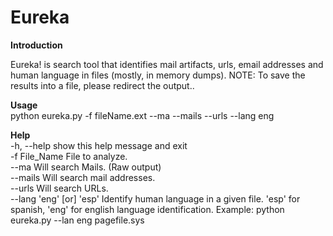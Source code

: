 # Eureka

<b>Introduction</b>

Eureka! is search tool that identifies mail artifacts, urls, email addresses and human language in files (mostly, in memory dumps). NOTE: To save the results into a file, please redirect the output..

<b>Usage</b> </br>
python eureka.py -f fileName.ext --ma --mails --urls --lang eng

<b>Help</b> </br>
-h, --help            show this help message and exit</br>
-f File_Name          File to analyze.</br>
--ma                  Will search Mails. (Raw output)</br>
--mails               Will search mail addresses.</br>
--urls                Will search URLs.</br>
--lang 'eng' [or] 'esp'
                      Identify human language in a given file. 'esp' for
                      spanish, 'eng' for english language identification.
                      Example: python eureka.py --lan eng pagefile.sys

